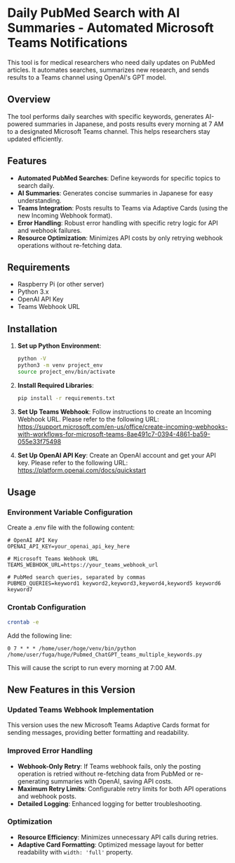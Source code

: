 # Daily PubMed Search with AI Summaries - Automated Microsoft Teams Notifications

This tool is for medical researchers who need daily updates on PubMed articles. It automates searches, summarizes new research, and sends results to a Teams channel using OpenAI's GPT model.

## Overview

The tool performs daily searches with specific keywords, generates AI-powered summaries in Japanese, and posts results every morning at 7 AM to a designated Microsoft Teams channel. This helps researchers stay updated efficiently.

## Features

- **Automated PubMed Searches**: Define keywords for specific topics to search daily.
- **AI Summaries**: Generates concise summaries in Japanese for easy understanding.
- **Teams Integration**: Posts results to Teams via Adaptive Cards (using the new Incoming Webhook format).
- **Error Handling**: Robust error handling with specific retry logic for API and webhook failures.
- **Resource Optimization**: Minimizes API costs by only retrying webhook operations without re-fetching data.

## Requirements

- Raspberry Pi (or other server)
- Python 3.x
- OpenAI API Key
- Teams Webhook URL

## Installation

1. **Set up Python Environment**:
    ```bash
    python -V
    python3 -m venv project_env
    source project_env/bin/activate
    ```

2. **Install Required Libraries**:
    ```bash
    pip install -r requirements.txt
    ```

3. **Set Up Teams Webhook**: Follow instructions to create an Incoming Webhook URL.
   Please refer to the following URL:
   https://support.microsoft.com/en-us/office/create-incoming-webhooks-with-workflows-for-microsoft-teams-8ae491c7-0394-4861-ba59-055e33f75498

4. **Set Up OpenAI API Key**: Create an OpenAI account and get your API key.
   Please refer to the following URL:
   https://platform.openai.com/docs/quickstart

## Usage

### Environment Variable Configuration

Create a .env file with the following content:
```
# OpenAI API Key
OPENAI_API_KEY=your_openai_api_key_here

# Microsoft Teams Webhook URL
TEAMS_WEBHOOK_URL=https://your_teams_webhook_url

# PubMed search queries, separated by commas
PUBMED_QUERIES=keyword1 keyword2,keyword3,keyword4,keyword5 keyword6 keyword7
```

### Crontab Configuration

```bash
crontab -e
```

Add the following line:
```
0 7 * * * /home/user/hoge/venv/bin/python /home/user/fuga/huge/Pubmed_ChatGPT_teams_multiple_keywords.py
```

This will cause the script to run every morning at 7:00 AM.

## New Features in this Version

### Updated Teams Webhook Implementation

This version uses the new Microsoft Teams Adaptive Cards format for sending messages, providing better formatting and readability.

### Improved Error Handling

- **Webhook-Only Retry**: If Teams webhook fails, only the posting operation is retried without re-fetching data from PubMed or re-generating summaries with OpenAI, saving API costs.
- **Maximum Retry Limits**: Configurable retry limits for both API operations and webhook posts.
- **Detailed Logging**: Enhanced logging for better troubleshooting.

### Optimization

- **Resource Efficiency**: Minimizes unnecessary API calls during retries.
- **Adaptive Card Formatting**: Optimized message layout for better readability with `width: 'full'` property.
